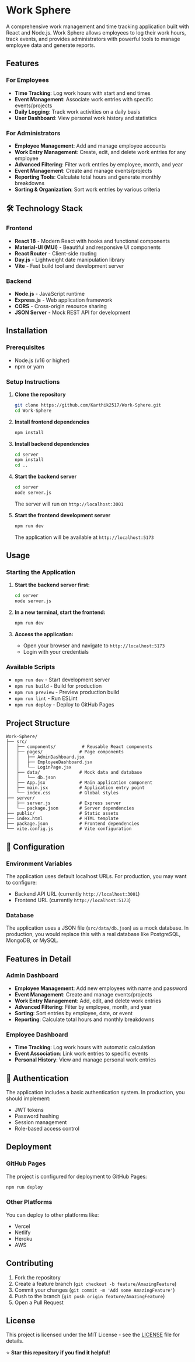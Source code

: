 # Work Sphere

A comprehensive work management and time tracking application built with React and Node.js. Work Sphere allows employees to log their work hours, track events, and provides administrators with powerful tools to manage employee data and generate reports.

## Features

### For Employees
- **Time Tracking**: Log work hours with start and end times
- **Event Management**: Associate work entries with specific events/projects
- **Daily Logging**: Track work activities on a daily basis
- **User Dashboard**: View personal work history and statistics

### For Administrators
- **Employee Management**: Add and manage employee accounts
- **Work Entry Management**: Create, edit, and delete work entries for any employee
- **Advanced Filtering**: Filter work entries by employee, month, and year
- **Event Management**: Create and manage events/projects
- **Reporting Tools**: Calculate total hours and generate monthly breakdowns
- **Sorting & Organization**: Sort work entries by various criteria

## 🛠️ Technology Stack

### Frontend
- **React 18** - Modern React with hooks and functional components
- **Material-UI (MUI)** - Beautiful and responsive UI components
- **React Router** - Client-side routing
- **Day.js** - Lightweight date manipulation library
- **Vite** - Fast build tool and development server

### Backend
- **Node.js** - JavaScript runtime
- **Express.js** - Web application framework
- **CORS** - Cross-origin resource sharing
- **JSON Server** - Mock REST API for development

## Installation

### Prerequisites
- Node.js (v16 or higher)
- npm or yarn

### Setup Instructions

1. **Clone the repository**
   ```bash
   git clone https://github.com/Karthik2517/Work-Sphere.git
   cd Work-Sphere
   ```

2. **Install frontend dependencies**
   ```bash
   npm install
   ```

3. **Install backend dependencies**
   ```bash
   cd server
   npm install
   cd ..
   ```

4. **Start the backend server**
   ```bash
   cd server
   node server.js
   ```
   The server will run on `http://localhost:3001`

5. **Start the frontend development server**
   ```bash
   npm run dev
   ```
   The application will be available at `http://localhost:5173`

## Usage

### Starting the Application

1. **Start the backend server first:**
   ```bash
   cd server
   node server.js
   ```

2. **In a new terminal, start the frontend:**
   ```bash
   npm run dev
   ```

3. **Access the application:**
   - Open your browser and navigate to `http://localhost:5173`
   - Login with your credentials

### Available Scripts

- `npm run dev` - Start development server
- `npm run build` - Build for production
- `npm run preview` - Preview production build
- `npm run lint` - Run ESLint
- `npm run deploy` - Deploy to GitHub Pages

## Project Structure

```
Work-Sphere/
├── src/
│   ├── components/          # Reusable React components
│   ├── pages/              # Page components
│   │   ├── AdminDashboard.jsx
│   │   ├── EmployeeDashboard.jsx
│   │   └── LoginPage.jsx
│   ├── data/               # Mock data and database
│   │   └── db.json
│   ├── App.jsx             # Main application component
│   ├── main.jsx            # Application entry point
│   └── index.css           # Global styles
├── server/
│   ├── server.js           # Express server
│   └── package.json        # Server dependencies
├── public/                 # Static assets
├── index.html              # HTML template
├── package.json            # Frontend dependencies
└── vite.config.js          # Vite configuration
```

## 🔧 Configuration

### Environment Variables
The application uses default localhost URLs. For production, you may want to configure:

- Backend API URL (currently `http://localhost:3001`)
- Frontend URL (currently `http://localhost:5173`)

### Database
The application uses a JSON file (`src/data/db.json`) as a mock database. In production, you would replace this with a real database like PostgreSQL, MongoDB, or MySQL.

## Features in Detail

### Admin Dashboard
- **Employee Management**: Add new employees with name and password
- **Event Management**: Create and manage events/projects
- **Work Entry Management**: Add, edit, and delete work entries
- **Advanced Filtering**: Filter by employee, month, and year
- **Sorting**: Sort entries by employee, date, or event
- **Reporting**: Calculate total hours and monthly breakdowns

### Employee Dashboard
- **Time Tracking**: Log work hours with automatic calculation
- **Event Association**: Link work entries to specific events
- **Personal History**: View and manage personal work entries

## 🔐 Authentication

The application includes a basic authentication system. In production, you should implement:

- JWT tokens
- Password hashing
- Session management
- Role-based access control

## Deployment

### GitHub Pages
The project is configured for deployment to GitHub Pages:

```bash
npm run deploy
```

### Other Platforms
You can deploy to other platforms like:
- Vercel
- Netlify
- Heroku
- AWS

## Contributing

1. Fork the repository
2. Create a feature branch (`git checkout -b feature/AmazingFeature`)
3. Commit your changes (`git commit -m 'Add some AmazingFeature'`)
4. Push to the branch (`git push origin feature/AmazingFeature`)
5. Open a Pull Request

## License

This project is licensed under the MIT License - see the [LICENSE](LICENSE) file for details.


⭐ **Star this repository if you find it helpful!**
